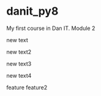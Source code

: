 # danit_py8
My first course in Dan IT. Module 2

new text

new text2

new text3

new text4

feature
feature2